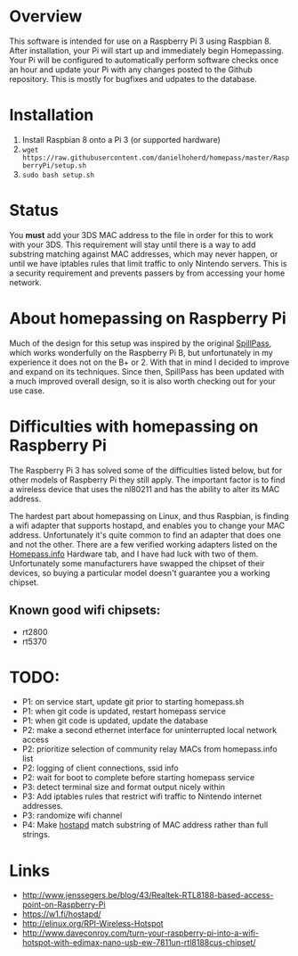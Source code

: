 # Overview

This software is intended for use on a Raspberry Pi 3 using Raspbian 8. After installation, your Pi will start up and immediately begin Homepassing. Your Pi will be configured to automatically perform software checks once an hour and update your Pi with any changes posted to the Github repository. This is mostly for bugfixes and udpates to the database.

# Installation

1. Install Raspbian 8 onto a Pi 3 (or supported hardware)
2. `wget https://raw.githubusercontent.com/danielhoherd/homepass/master/RaspberryPi/setup.sh`
3. `sudo bash setup.sh`

# Status

You **must** add your 3DS MAC address to the <accept> file in order for this to work with your 3DS. This requirement will stay until there is a way to add substring matching against MAC addresses, which may never happen, or until we have iptables rules that limit traffic to only Nintendo servers. This is a security requirement and prevents passers by from accessing your home network.

# About homepassing on Raspberry Pi

Much of the design for this setup was inspired by the original [SpillPass](http://www.spillmonkey.com/?page_id=5), which works wonderfully on the Raspberry Pi B, but unfortunately in my experience it does not on the B+ or 2. With that in mind I decided to improve and expand on its techniques. Since then, SpillPass has been updated with a much improved overall design, so it is also worth checking out for your use case.

# Difficulties with homepassing on Raspberry Pi

The Raspberry Pi 3 has solved some of the difficulties listed below, but for other models of Raspberry Pi they still apply. The important factor is to find a wireless device that uses the nl80211 and has the ability to alter its MAC address.

The hardest part about homepassing on Linux, and thus Raspbian, is finding a wifi adapter that supports hostapd, and enables you to change your MAC address. Unfortunately it's quite common to find an adapter that does one and not the other. There are a few verified working adapters listed on the [Homepass.info](http://homepass.info) Hardware tab, and I have had luck with two of them. Unfortunately some manufacturers have swapped the chipset of their devices, so buying a particular model doesn't guarantee you a working chipset.

## Known good wifi chipsets:

- rt2800
- rt5370

# TODO:

- P1: on service start, update git prior to starting homepass.sh
- P1: when git code is updated, restart homepass service
- P1: when git code is updated, update the database
- P2: make a second ethernet interface for uninterrupted local network access
- P2: prioritize selection of community relay MACs from homepass.info list
- P2: logging of client connections, ssid info
- P2: wait for boot to complete before starting homepass service
- P3: detect terminal size and format output nicely within
- P3: Add iptables rules that restrict wifi traffic to Nintendo internet addresses.
- P3: randomize wifi channel
- P4: Make [hostapd](https://w1.fi/hostapd/) match substring of MAC address rather than full strings.

# Links

- <http://www.jenssegers.be/blog/43/Realtek-RTL8188-based-access-point-on-Raspberry-Pi>
- <https://w1.fi/hostapd/>
- <http://elinux.org/RPI-Wireless-Hotspot>
- <http://www.daveconroy.com/turn-your-raspberry-pi-into-a-wifi-hotspot-with-edimax-nano-usb-ew-7811un-rtl8188cus-chipset/>
